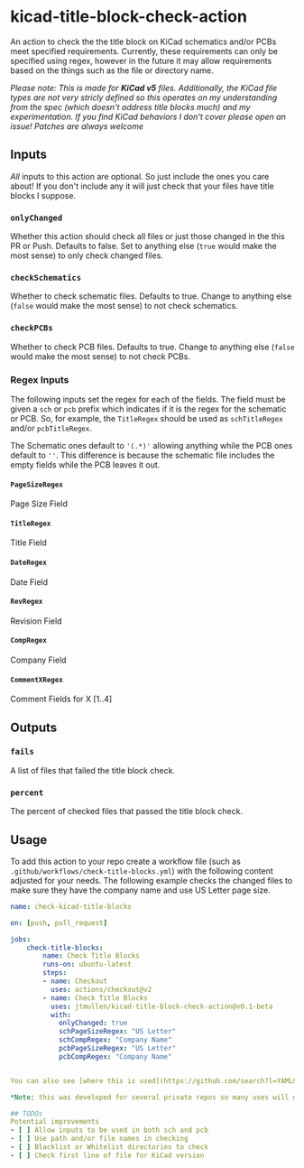 # kicad-title-block-check-action
An action to check the the title block on KiCad schematics and/or PCBs meet specified requirements.
Currently, these requirements can only be specified using regex, however in the future it may allow requirements based on the things such as the file or directory name. 

*Please note: This is made for **KiCad v5** files. Additionally, the KiCad file types are not very stricly defined so this operates on my understanding from the spec (which doesn't address title blocks much) and my experimentation. If you find KiCad behaviors I don't cover please open an issue! Patches are always welcome*

## Inputs
*All* inputs to this action are optional. So just include the ones you care about! If you don't include any it will just check that your files have title blocks I suppose. 
### `onlyChanged`
Whether this action should check all files or just those changed in the this PR or Push. Defaults to false. Set to anything else (`true` would make the most sense) to only check changed files.

### `checkSchematics`
Whether to check schematic files. Defaults to true. Change to anything else (`false` would make the most sense) to not check schematics.

### `checkPCBs`
Whether to check PCB files. Defaults to true. Change to anything else (`false` would make the most sense) to not check PCBs.

### Regex Inputs
The following inputs set the regex for each of the fields. The field must be given a `sch` or `pcb` prefix which indicates if it is the regex for the schematic or PCB. So, for example, the `TitleRegex` should be used as `schTitleRegex` and/or `pcbTitleRegex`.

The Schematic ones default to `'(.*)'` allowing anything while the PCB ones default to `''`. This difference is because the schematic file includes the empty fields while the PCB leaves it out. 

#### `PageSizeRegex`
Page Size Field
#### `TitleRegex`
Title Field
#### `DateRegex`
Date Field
#### `RevRegex`
Revision Field
#### `CompRegex`
Company Field
#### `CommentXRegex`
Comment Fields for X [1..4]

## Outputs
### `fails`
A list of files that failed the title block check.

### `percent`
The percent of checked files that passed the title block check.

## Usage
To add this action to your repo create a workflow file (such as `.github/workflows/check-title-blocks.yml`) with the following content adjusted for your needs. The following example checks the changed files to make sure they have the company name and use US Letter page size.

```yml
name: check-kicad-title-blocks

on: [push, pull_request]

jobs:
    check-title-blocks:
        name: Check Title Blocks
        runs-on: ubuntu-latest
        steps:
        - name: Checkout
          uses: actions/checkout@v2
        - name: Check Title Blocks
          uses: jtmullen/kicad-title-block-check-action@v0.1-beta
          with:
            onlyChanged: true
            schPageSizeRegex: "US Letter"
            schCompRegex: "Company Name"
            pcbPageSizeRegex: "US Letter"
            pcbCompRegex: "Company Name"


You can also see [where this is used](https://github.com/search?l=YAML&q=kicad-title-block-check-action&type=Code)

*Note: this was developed for several private repos so many uses will not be listed above*

## TODOs
Potential improvements
- [ ] Allow inputs to be used in both sch and pcb
- [ ] Use path and/or file names in checking
- [ ] Blacklist or Whitelist directories to check
- [ ] Check first line of file for KiCad version
